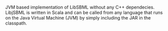 JVM based implementation of LibSBML without any C++ dependecies.
LibjSBML is written in Scala and can be called from any language that runs on the Java Virtual Machine (JVM) by simply including the JAR in the classpath.

<!-- Build state of the project: [![Build Status](https://travis-ci.org/Molecular-Systems-Biology-Group/LibjSBML.png?branch=master)](https://travis-ci.org/Molecular-Systems-Biology-Group/LibjSBML) -->
